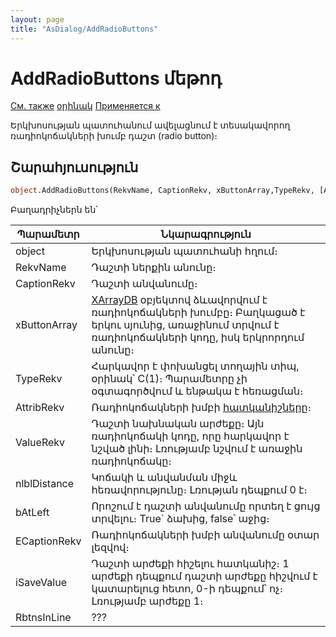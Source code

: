 ```yaml
---
layout: page
title: "AsDialog/AddRadioButtons"
---
```



# AddRadioButtons մեթոդ

[См. также](../AsDialog.md) [օրինակ](../../Examples/E_AsDialog.html) [Применяется к](../AsDialog.md)

Երկխոսության պատուհանում ավելացնում է տեսակավորող ռադիոկոճակների խումբ դաշտ (radio button)։ 

## Շարահյուսություն

``` vb
object.AddRadioButtons(RekvName, CaptionRekv, xButtonArray,TypeRekv, [AttribRekv], [ValueRekv],[nlblDistance], [bAtLeft],[ECaptionRekv], [iSaveValue] ) 
```


Բաղադրիչներն են՝ 


| Պարամետր | Նկարագրություն |
|--|--|
| object |  Երկխոսության պատուհանի հղում։ |
| RekvName | Դաշտի ներքին անունը։ |
| CaptionRekv | Դաշտի անվանումը։  |
| xButtonArray |[XArrayDB](../Functions/CreateXArrayDB.html) օբյեկտով ձևավորվում է ռադիոկոճակների խումբը։ Բաղկացած է երկու սյունից, առաջինում տրվում է ռադիոկոճակների կոդը, իսկ երկրորդում անունը։ |
| TypeRekv | Հարկավոր է փոխանցել տողային տիպ, օրինակ՝ C(1)։ Պարամետրը չի օգտագործվում և ենթակա է հեռացման։  |
| AttribRekv |  Ռադիոկոճակների խմբի  [հատկանիշները](Attribute.html "Attribute")։ |
| ValueRekv | Դաշտի նախնական արժեքը։ Այն ռադիոկոճակի կոդը, որը հարկավոր է նշված լինի։ Լռությամբ նշվում է առաջին ռադիոկոճակը։  |
| nlblDistance | Կոճակի և անվանման միջև հեռավորությունը։ Լռության դեպքում 0 է։  |
| bAtLeft | Որոշում է դաշտի անվանումը որտեղ է ցույց տրվելու։ True` ձախից, false՝ աջից։|
| ECaptionRekv | Ռադիոկոճակների խմբի անվանումը օտար լեզվով։ |
| iSaveValue | Դաշտի արժեքի հիշելու հատկանիշ։ 1 արժեքի դեպքում դաշտի արժեքը հիշվում է կատարելուց հետո, 0-ի դեպքում՝ ոչ։ Լռությամբ արժեքը 1։|
|RbtnsInLine| ??? |


